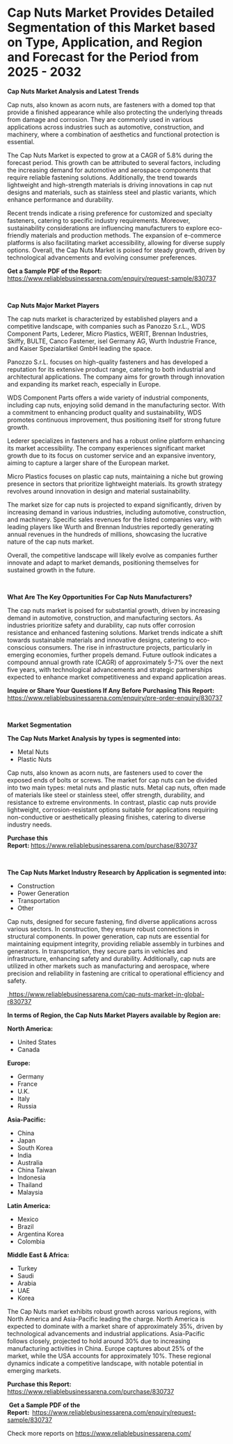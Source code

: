 <p><h1>Cap Nuts Market Provides Detailed Segmentation of this Market based on Type, Application, and Region and Forecast for the Period from 2025 - 2032</h1></p><p><strong>Cap Nuts Market Analysis and Latest Trends</strong></p>
<p><p>Cap nuts, also known as acorn nuts, are fasteners with a domed top that provide a finished appearance while also protecting the underlying threads from damage and corrosion. They are commonly used in various applications across industries such as automotive, construction, and machinery, where a combination of aesthetics and functional protection is essential.</p><p>The Cap Nuts Market is expected to grow at a CAGR of 5.8% during the forecast period. This growth can be attributed to several factors, including the increasing demand for automotive and aerospace components that require reliable fastening solutions. Additionally, the trend towards lightweight and high-strength materials is driving innovations in cap nut designs and materials, such as stainless steel and plastic variants, which enhance performance and durability.</p><p>Recent trends indicate a rising preference for customized and specialty fasteners, catering to specific industry requirements. Moreover, sustainability considerations are influencing manufacturers to explore eco-friendly materials and production methods. The expansion of e-commerce platforms is also facilitating market accessibility, allowing for diverse supply options. Overall, the Cap Nuts Market is poised for steady growth, driven by technological advancements and evolving consumer preferences.</p></p>
<p><strong>Get a Sample PDF of the Report:&nbsp;</strong> <a href="https://www.reliablebusinessarena.com/enquiry/request-sample/830737?utm_campaign=3041&utm_medium=2&utm_source=Github&utm_content=ia&utm_term=09042025&utm_id=cap-nuts">https://www.reliablebusinessarena.com/enquiry/request-sample/830737</a></p>
<p>&nbsp;</p>
<p><strong>Cap Nuts Major Market Players</strong></p>
<p><p>The cap nuts market is characterized by established players and a competitive landscape, with companies such as Panozzo S.r.L., WDS Component Parts, Lederer, Micro Plastics, WERIT, Brennan Industries, Skiffy, BULTE, Canco Fastener, isel Germany AG, Wurth Industrie France, and Kaiser Spezialartikel GmbH leading the space.</p><p>Panozzo S.r.L. focuses on high-quality fasteners and has developed a reputation for its extensive product range, catering to both industrial and architectural applications. The company aims for growth through innovation and expanding its market reach, especially in Europe.</p><p>WDS Component Parts offers a wide variety of industrial components, including cap nuts, enjoying solid demand in the manufacturing sector. With a commitment to enhancing product quality and sustainability, WDS promotes continuous improvement, thus positioning itself for strong future growth.</p><p>Lederer specializes in fasteners and has a robust online platform enhancing its market accessibility. The company experiences significant market growth due to its focus on customer service and an expansive inventory, aiming to capture a larger share of the European market.</p><p>Micro Plastics focuses on plastic cap nuts, maintaining a niche but growing presence in sectors that prioritize lightweight materials. Its growth strategy revolves around innovation in design and material sustainability.</p><p>The market size for cap nuts is projected to expand significantly, driven by increasing demand in various industries, including automotive, construction, and machinery. Specific sales revenues for the listed companies vary, with leading players like Wurth and Brennan Industries reportedly generating annual revenues in the hundreds of millions, showcasing the lucrative nature of the cap nuts market.</p><p>Overall, the competitive landscape will likely evolve as companies further innovate and adapt to market demands, positioning themselves for sustained growth in the future.</p></p>
<p>&nbsp;</p>
<p><strong>What Are The Key Opportunities For Cap Nuts Manufacturers?</strong></p>
<p><p>The cap nuts market is poised for substantial growth, driven by increasing demand in automotive, construction, and manufacturing sectors. As industries prioritize safety and durability, cap nuts offer corrosion resistance and enhanced fastening solutions. Market trends indicate a shift towards sustainable materials and innovative designs, catering to eco-conscious consumers. The rise in infrastructure projects, particularly in emerging economies, further propels demand. Future outlook indicates a compound annual growth rate (CAGR) of approximately 5-7% over the next five years, with technological advancements and strategic partnerships expected to enhance market competitiveness and expand application areas.</p></p>
<p><strong>Inquire or Share Your Questions If Any Before Purchasing This Report:</strong> <a href="https://www.reliablebusinessarena.com/enquiry/pre-order-enquiry/830737?utm_campaign=3041&utm_medium=2&utm_source=Github&utm_content=ia&utm_term=09042025&utm_id=cap-nuts">https://www.reliablebusinessarena.com/enquiry/pre-order-enquiry/830737</a></p>
<p>&nbsp;</p>
<p><strong>Market Segmentation</strong></p>
<p><strong>The Cap Nuts Market Analysis by types is segmented into:</strong></p>
<p><ul><li>Metal Nuts</li><li>Plastic Nuts</li></ul></p>
<p><p>Cap nuts, also known as acorn nuts, are fasteners used to cover the exposed ends of bolts or screws. The market for cap nuts can be divided into two main types: metal nuts and plastic nuts. Metal cap nuts, often made of materials like steel or stainless steel, offer strength, durability, and resistance to extreme environments. In contrast, plastic cap nuts provide lightweight, corrosion-resistant options suitable for applications requiring non-conductive or aesthetically pleasing finishes, catering to diverse industry needs.</p></p>
<p><strong>Purchase this Report:&nbsp;</strong><a href="https://www.reliablebusinessarena.com/purchase/830737?utm_campaign=3041&utm_medium=2&utm_source=Github&utm_content=ia&utm_term=09042025&utm_id=cap-nuts">https://www.reliablebusinessarena.com/purchase/830737</a></p>
<p>&nbsp;</p>
<p><strong>The Cap Nuts Market Industry Research by Application is segmented into:</strong></p>
<p><ul><li>Construction</li><li>Power Generation</li><li>Transportation</li><li>Other</li></ul></p>
<p><p>Cap nuts, designed for secure fastening, find diverse applications across various sectors. In construction, they ensure robust connections in structural components. In power generation, cap nuts are essential for maintaining equipment integrity, providing reliable assembly in turbines and generators. In transportation, they secure parts in vehicles and infrastructure, enhancing safety and durability. Additionally, cap nuts are utilized in other markets such as manufacturing and aerospace, where precision and reliability in fastening are critical to operational efficiency and safety.</p></p>
<p><a href="https://www.reliablebusinessarena.com/cap-nuts-market-in-global-r830737?utm_campaign=3041&utm_medium=2&utm_source=Github&utm_content=ia&utm_term=09042025&utm_id=cap-nuts">&nbsp;https://www.reliablebusinessarena.com/cap-nuts-market-in-global-r830737</a></p>
<p><strong>In terms of Region, the Cap Nuts Market Players available by Region are:</strong></p>
<p>
    <p> <strong> North America: </strong>
        <ul>
            <li>United States</li>
            <li>Canada</li>
        </ul>
        </p> 
    <p> <strong> Europe: </strong>
        <ul>
            <li>Germany</li>
            <li>France</li>
            <li>U.K.</li>
            <li>Italy</li>
            <li>Russia</li>
        </ul>
        </p> 
    <p> <strong> Asia-Pacific: </strong>
        <ul>
            <li>China</li>
            <li>Japan</li>
            <li>South Korea</li>
            <li>India</li>
            <li>Australia</li>
            <li>China Taiwan</li>
            <li>Indonesia</li>
            <li>Thailand</li>
            <li>Malaysia</li>
        </ul>
        </p> 
    <p> <strong> Latin America: </strong>
        <ul>
            <li>Mexico</li>
            <li>Brazil</li>
            <li>Argentina Korea</li>
            <li>Colombia</li>
        </ul>
        </p> 
    <p> <strong> Middle East & Africa: </strong>
        <ul>
            <li>Turkey</li>
            <li>Saudi</li>
            <li>Arabia</li>
            <li>UAE</li>
            <li>Korea</li>
        </ul>
    </p>
    </p>
<p><p>The Cap Nuts market exhibits robust growth across various regions, with North America and Asia-Pacific leading the charge. North America is expected to dominate with a market share of approximately 35%, driven by technological advancements and industrial applications. Asia-Pacific follows closely, projected to hold around 30% due to increasing manufacturing activities in China. Europe captures about 25% of the market, while the USA accounts for approximately 10%. These regional dynamics indicate a competitive landscape, with notable potential in emerging markets.</p></p>
<p><strong>Purchase this Report: </strong><a href="https://www.reliablebusinessarena.com/purchase/830737?utm_campaign=3041&utm_medium=2&utm_source=Github&utm_content=ia&utm_term=09042025&utm_id=cap-nuts">https://www.reliablebusinessarena.com/purchase/830737</a></p>
<p>&nbsp;<strong>Get a Sample PDF of the Report:&nbsp;&nbsp;</strong><a href="https://www.reliablebusinessarena.com/enquiry/request-sample/830737?utm_campaign=3041&utm_medium=2&utm_source=Github&utm_content=ia&utm_term=09042025&utm_id=cap-nuts">https://www.reliablebusinessarena.com/enquiry/request-sample/830737</a></p>
<p><strong></strong></p>
<p>Check more reports on <a href="https://www.reliablebusinessarena.com/?utm_campaign=3041&utm_medium=2&utm_source=Github&utm_content=ia&utm_term=09042025&utm_id=cap-nuts">https://www.reliablebusinessarena.com/</a></p>